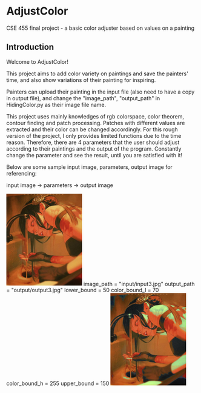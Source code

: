 # AdjustColor
CSE 455 final project - a basic color adjuster based on values on a painting

## Introduction
Welcome to AdjustColor!

This project aims to add color variety on paintings and save the painters' time, and also show variations of their painting for inspiring.

Painters can upload their painting in the input file (also need to have a copy in output file), and change the "image_path", "output_path" in HidingColor.py as their image file name.

This project uses mainly knowledges of rgb colorspace, color theorem, contour finding and patch processing. Patches with different values are extracted and their color can be changed accordingly. For this rough version of the project, I only provides limited functions due to the time reason. Therefore, there are 4 parameters that the user should adjust according to their paintings and the output of the program. Constantly change the parameter and see the result, until you are satisfied with it!

Below are some sample input image, parameters, output image for referencing:

input image -> parameters -> output image

<img src="https://github.com/weiwei555/AdjustColor/blob/main/input/input3.jpg" alt="input image" width="200">
image_path = "input/input3.jpg"
output_path = "output/output3.jpg"
lower_bound = 50
color_bound_l = 70
color_bound_h = 255
upper_bound = 150
<img src="https://github.com/weiwei555/AdjustColor/blob/main/output/output3.jpg" alt="output image" width="200">
